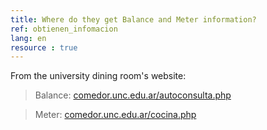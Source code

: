 ```yaml
---
title: Where do they get Balance and Meter information?
ref: obtienen_infomacion
lang: en
resource : true
---
```


From the university dining room's website:

> Balance: [comedor.unc.edu.ar/autoconsulta.php](http://comedor.unc.edu.ar/autoconsulta.php)

> Meter: [comedor.unc.edu.ar/cocina.php](http://comedor.unc.edu.ar/cocina.php)